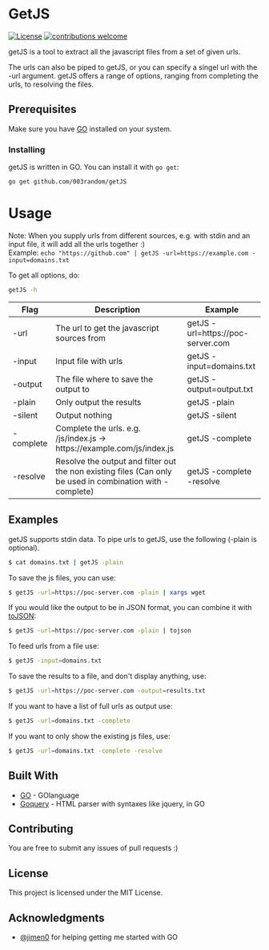 # GetJS
[![License](https://img.shields.io/badge/license-MIT-_red.svg)](https://opensource.org/licenses/MIT)
[![contributions welcome](https://img.shields.io/badge/contributions-welcome-brightgreen.svg?style=flat)](https://github.com/003random/getJS/issues)

getJS is a tool to extract all the javascript files from a set of given urls.  

The urls can also be piped to getJS, or you can specify a singel url with the -url argument. getJS offers a range of options, ranging from completing the urls, to resolving the files.

## Prerequisites

Make sure you have [GO](https://golang.org/) installed on your system.  

### Installing

getJS is written in GO. You can install it with `go get`:

```
go get github.com/003random/getJS
```

# Usage  
Note: When you supply urls from different sources, e.g. with stdin and an input file, it will add all the urls together :)  
Example: `echo "https://github.com" | getJS -url=https://example.com -input=domains.txt`  
  
To get all  options, do:  
```bash
getJS -h
```
  

| Flag | Description | Example |
|------|-------------|---------|
| -url   | The url to get the javascript sources from | getJS -url=htt<span></span>ps://poc-server.com |
| -input   | Input file with urls            | getJS -input=domains.txt |
| -output   | The file where to save the output to        | getJS -output=output.txt |
| -plain  | Only output the results | getJS -plain |
| -silent  | Output nothing           | getJS -silent |
| -complete  | Complete the urls. e.g. /js/index.js -> htt<span></span>ps://example.<span></span>com/js/index.js  | getJS -complete |
| -resolve   | Resolve the output and filter out the non existing files (Can only be used in combination with -complete)   | getJS -complete -resolve |

## Examples  
getJS supports stdin data. To pipe urls to getJS, use the following (-plain is optional).  

```bash
$ cat domains.txt | getJS -plain
```  
  
To save the js files, you can use:  
```bash
$ getJS -url=https://poc-server.com -plain | xargs wget
```
  
If you would like the output to be in JSON format, you can combine it with [toJSON](https://github.com/tomnomnom/hacks/tree/master/tojson):  
```bash
$ getJS -url=https://poc-server.com -plain | tojson
```  
  
To feed urls from a file use:  
```bash
$ getJS -input=domains.txt
```  
  
To save the results to a file, and don't display anything, use:  
```bash
$ getJS -url=https://poc-server.com -output=results.txt
```  
  
If you want to have a list of full urls as output use:  
```bash
$ getJS -url=domains.txt -complete
```  
  
If you want to only show the existing js files, use:  
```bash
$ getJS -url=domains.txt -complete -resolve
```  

## Built With

* [GO](http://golang.org/) - GOlanguage
* [Goquery](https://github.com/PuerkitoBio/goquery) - HTML parser with syntaxes like jquery, in GO


## Contributing

You are free to submit any issues of pull requests :)

## License

This project is licensed under the MIT License.

## Acknowledgments

* [@jimen0](https://github.com/jimen0) for helping getting me started with GO

